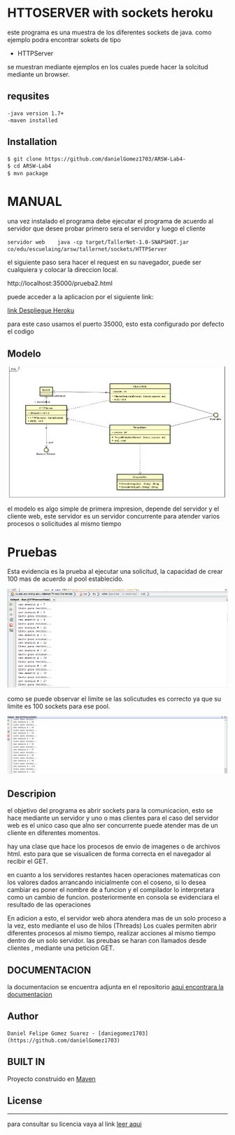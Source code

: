 
 
# HTTOSERVER with sockets heroku
 
este programa es una muestra de los diferentes sockets de java. como ejemplo podra encontrar sokets de tipo
 - HTTPServer


se muestran mediante ejemplos en los cuales puede hacer la solcitud mediante un browser.


## requsites
    -java version 1.7+
    -maven installed

## Installation
 ```sh
$ git clone https://github.com/danielGomez1703/ARSW-Lab4-
$ cd ARSW-Lab4
$ mvn package
```

# MANUAL
  una vez instalado el programa debe ejecutar el programa de acuerdo al servidor que desee probar primero sera el servidor y luego el cliente
 
    servidor web    java -cp target/TallerNet-1.0-SNAPSHOT.jar  co/edu/escuelaing/arsw/tallernet/sockets/HTTPServer
  
  el siguiente paso sera hacer el request en su navegador, puede ser cualquiera y colocar la direccion local.
 
   http://localhost:35000/prueba2.html

  puede acceder a la aplicacion por el siguiente link:
	
[link Despliegue Heroku](https://arswconncurrent.herokuapp.com/prueba2.html)
	
 

   para este caso usamos el puerto 35000, esto esta configurado por defecto el codigo
## Modelo
![Modelo](https://github.com/danielGomez1703/ARSW-Lab4-/blob/master/resources/Modelo.PNG)

el modelo es algo simple de primera impresion, depende del servidor y el cliente web, este servidor es un servidor concurrente para atender varios procesos o solicitudes al mismo tiempo
    
    
# Pruebas 
  
Esta evidencia es  la prueba al ejecutar una solicitud, la capacidad de crear 100 mas de acuerdo al pool establecido.

![socket1](https://github.com/danielGomez1703/ARSW-Lab4-/blob/master/resources/evidence1.PNG)

como se puede observar el limite se las solicutudes es correcto ya que su limite es 100 sockets para ese pool.

![socket101](https://github.com/danielGomez1703/ARSW-Lab4-/blob/master/resources/evidence3.PNG)

## Descripion

el objetivo del programa es abrir sockets para la comunicacion, esto se hace mediante un servidor y uno o mas clientes
para el caso del servidor web es el unico caso que alno ser concurrente puede atender mas de un cliente en diferentes momentos.

hay una clase que hace los procesos de envio de imagenes o de archivos html. esto para que se visualicen de forma correcta en el navegador al recibir el GET.

en cuanto a los servidores restantes hacen operaciones matematicas con los valores dados arrancando inicialmente con el coseno, si lo desea cambiar es poner el nombre de a funcion y el compilador lo interpretara como un cambio de funcion.
posteriormente en consola se evidenciara el resultado de las operaciones

En adicion a esto, el servidor web ahora atendera mas de un solo proceso a la vez, esto mediante el uso de hilos (Threads) Los cuales permiten abrir diferentes procesos al mismo tiempo, realizar acciones al mismo tiempo dentro de un solo servidor.
las preubas se haran con llamados desde clientes , mediante una peticion GET.

## DOCUMENTACION

la documentacion se encuentra adjunta en el repositorio 
[aqui encontrara la documentacion](https://github.com/danielGomez1703/ARSW-Lab4-/tree/master/site/apidocs)

## Author
    Daniel Felipe Gomez Suarez - [daniegomez1703](https://github.com/danielGomez1703)
    
## BUILT IN
   Proyecto construido en [Maven](https://maven.apache.org/)
## License
----
para consultar su licencia vaya al link 
[leer aqui](https://github.com/danielGomez1703/ARSW-Primer/blob/master/LICENSE.txt)
